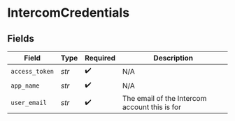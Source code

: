 # IntercomCredentials


## Fields

| Field                                         | Type                                          | Required                                      | Description                                   |
| --------------------------------------------- | --------------------------------------------- | --------------------------------------------- | --------------------------------------------- |
| `access_token`                                | *str*                                         | :heavy_check_mark:                            | N/A                                           |
| `app_name`                                    | *str*                                         | :heavy_check_mark:                            | N/A                                           |
| `user_email`                                  | *str*                                         | :heavy_check_mark:                            | The email of the Intercom account this is for |